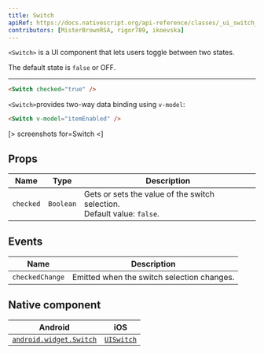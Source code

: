 ```yaml
---
title: Switch
apiRef: https://docs.nativescript.org/api-reference/classes/_ui_switch_.switch
contributors: [MisterBrownRSA, rigor789, ikoevska]
---
```


`<Switch>` is a UI component that lets users toggle between two states.

The default state is `false` or OFF.

---

```html
<Switch checked="true" />
```

`<Switch>`provides two-way data binding using `v-model`:

```html
<Switch v-model="itemEnabled" />
```

[> screenshots for=Switch <]

## Props

| Name | Type | Description |
|------|------|-------------|
| `checked` | `Boolean` | Gets or sets the value of the switch selection.<br/>Default value: `false`.

## Events

| Name | Description |
|------|-------------|
| `checkedChange`| Emitted when the switch selection changes.

## Native component

| Android | iOS |
|---------|-----|
| [`android.widget.Switch`](https://developer.android.com/reference/android/widget/Switch.html) | [`UISwitch`](https://developer.apple.com/documentation/uikit/uiswitch)
